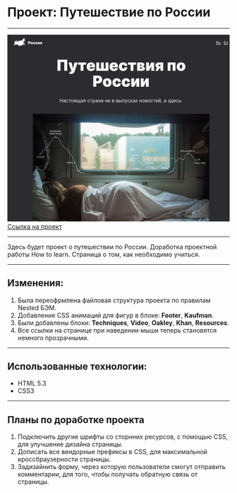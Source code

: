 # Проект: Путешествие по России
------------------
![Screenshot of page](./images/russian-travel.png)
[Ссылка на проект]()
***

Здесь будет проект о путешествии по России.
Доработка проектной работы How to learn. Страница о том, как необходимо учиться. 
***
## Изменения:
1. Была переофрмлена файловая структура проекта по правилам Nested БЭМ.
2. Добавление CSS анимаций для фигур в блоке: **Footer**, **Kaufman**.
3. Были добавлены блоки: **Techniques**, **Video**, **Oakley**, **Khan**, **Resources**.
4. Все ссылки на странице при наведении мыши теперь становятся немного прозрачными.
***
## Использованные технологии:
* HTML 5.3
* CSS3
***
## Планы по доработке проекта
1. Подключить другие шрифты со сторнних ресурсов, с помощью CSS, для улучшение дизайна страницы.
2. Дописать все вендорные префиксы в CSS, для максимальной кроссбраузерности страницы.
3. Задизайнить форму, через которую пользователи смогут отправить комментарии, для того, чтобы получать обратную связь от страницы.